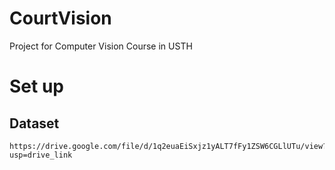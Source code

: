 # CourtVision
Project for Computer Vision Course in USTH 

# Set up 
## Dataset 
```
https://drive.google.com/file/d/1q2euaEiSxjz1yALT7fFy1ZSW6CGLlUTu/view?usp=drive_link
```



